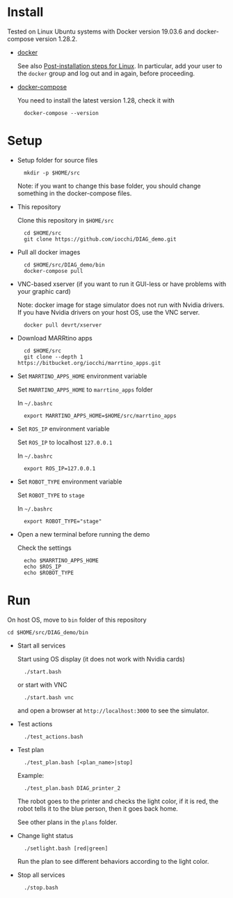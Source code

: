 # Install

Tested on Linux Ubuntu systems with Docker version 19.03.6 and docker-compose version 1.28.2.

* [docker](http://www.docker.com)

    See also 
    [Post-installation steps for Linux](https://docs.docker.com/install/linux/linux-postinstall/).
    In particular, add your user to the `docker` group and log out and in again, before proceeding.

* [docker-compose](https://docs.docker.com/compose/install/)

    You need to install the latest version 1.28, check it with

        docker-compose --version


# Setup

* Setup folder for source files

        mkdir -p $HOME/src

    Note: if you want to change this base folder, you should change something in the docker-compose files.


* This repository

    Clone this repository in `$HOME/src`

        cd $HOME/src
        git clone https://github.com/iocchi/DIAG_demo.git

* Pull all docker images

        cd $HOME/src/DIAG_demo/bin
        docker-compose pull

* VNC-based xserver (if you want to run it GUI-less or have problems with your graphic card)

    Note: docker image for stage simulator does not run with Nvidia drivers.
    If you have Nvidia drivers on your host OS, use the VNC server.

        docker pull devrt/xserver

* Download MARRtino apps

        cd $HOME/src
        git clone --depth 1 https://bitbucket.org/iocchi/marrtino_apps.git

* Set `MARRTINO_APPS_HOME` environment variable

    Set `MARRTINO_APPS_HOME` to  `marrtino_apps` folder

    In `~/.bashrc`

        export MARRTINO_APPS_HOME=$HOME/src/marrtino_apps


* Set `ROS_IP` environment variable

    Set `ROS_IP` to localhost `127.0.0.1`

    In `~/.bashrc`

        export ROS_IP=127.0.0.1

* Set `ROBOT_TYPE` environment variable

    Set `ROBOT_TYPE` to  `stage`

    In `~/.bashrc`

        export ROBOT_TYPE="stage"


* Open a new terminal before running the demo
    
    Check the settings

        echo $MARRTINO_APPS_HOME
        echo $ROS_IP
        echo $ROBOT_TYPE

# Run

On host OS, move to `bin` folder of this repository

    cd $HOME/src/DIAG_demo/bin


* Start all services

    Start using OS display (it does not work with Nvidia cards)

        ./start.bash

    or start with VNC

        ./start.bash vnc

    and open a browser at `http://localhost:3000` to see the simulator.


* Test actions

        ./test_actions.bash


* Test plan

        ./test_plan.bash [<plan_name>|stop]

    Example:

        ./test_plan.bash DIAG_printer_2

    The robot goes to the printer and checks the light color, if it is red, the robot tells it to the blue person, then it goes back home.

    See other plans in the `plans` folder.


* Change light status

        ./setlight.bash [red|green]

    Run the plan to see different behaviors according to the light color.

* Stop all services

        ./stop.bash

